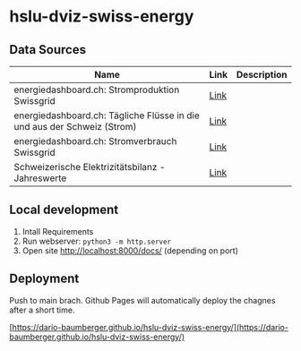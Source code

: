 # hslu-dviz-swiss-energy

## Data Sources

| Name | Link | Description |
| --- | --- | --- |
|energiedashboard.ch: Stromproduktion Swissgrid | [Link](https://opendata.swiss/de/dataset/energiedashboard-ch-stromproduktion-swissgrid) | |
| energiedashboard.ch: Tägliche Flüsse in die und aus der Schweiz (Strom) | [Link](https://opendata.swiss/de/dataset/energiedashboard-ch-tagliche-flusse-in-die-und-aus-der-schweiz-strom) | |
| energiedashboard.ch: Stromverbrauch Swissgrid | [Link](https://opendata.swiss/de/dataset/energiedashboard-ch-stromverbrauch-swissgrid) | |
| Schweizerische Elektrizitätsbilanz - Jahreswerte | [Link](https://opendata.swiss/de/dataset/schweizerische-elektrizitatsbilanz-jahreswerte) |

## Local development

1. Intall Requirements
2. Run webserver: `python3 -m http.server`
3. Open site [http://localhost:8000/docs/](http://localhost:8000/docs/) (depending on port)

## Deployment
Push to main brach. Github Pages will automatically deploy the chagnes after a short time.

[https://dario-baumberger.github.io/hslu-dviz-swiss-energy/](https://dario-baumberger.github.io/hslu-dviz-swiss-energy/)
